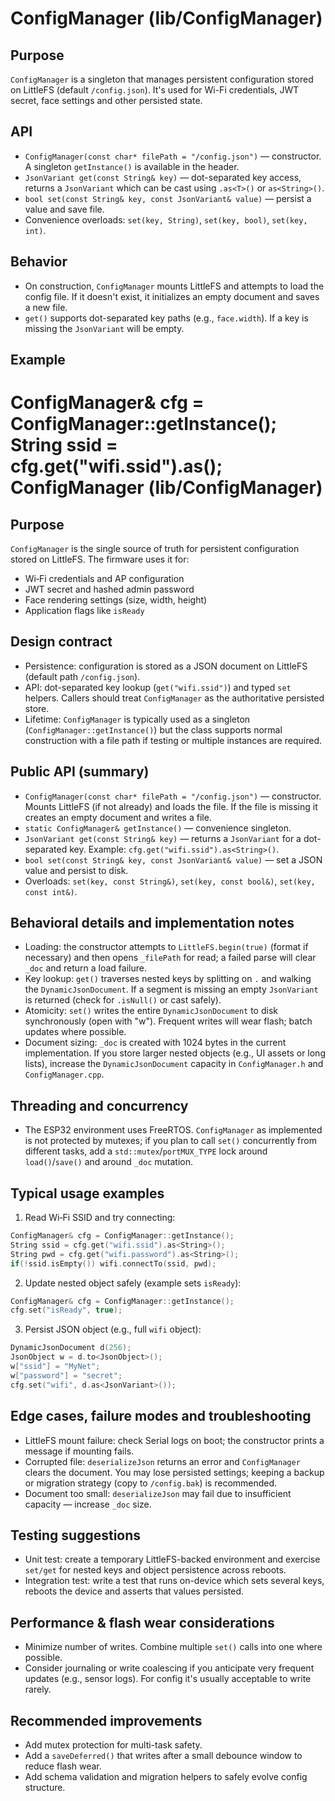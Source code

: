 ConfigManager (lib/ConfigManager)
===================================

Purpose
-------
`ConfigManager` is a singleton that manages persistent configuration stored on LittleFS (default `/config.json`). It's used for Wi-Fi credentials, JWT secret, face settings and other persisted state.

API
---
- `ConfigManager(const char* filePath = "/config.json")` — constructor. A singleton `getInstance()` is available in the header.
- `JsonVariant get(const String& key)` — dot-separated key access, returns a `JsonVariant` which can be cast using `.as<T>()` or `as<String>()`.
- `bool set(const String& key, const JsonVariant& value)` — persist a value and save file.
- Convenience overloads: `set(key, String)`, `set(key, bool)`, `set(key, int)`.

Behavior
--------
- On construction, `ConfigManager` mounts LittleFS and attempts to load the config file. If it doesn't exist, it initializes an empty document and saves a new file.
- `get()` supports dot-separated key paths (e.g., `face.width`). If a key is missing the `JsonVariant` will be empty.

Example
-------
ConfigManager& cfg = ConfigManager::getInstance();
String ssid = cfg.get("wifi.ssid").as<String>();
ConfigManager (lib/ConfigManager)
===================================

Purpose
-------
`ConfigManager` is the single source of truth for persistent configuration stored on LittleFS. The firmware uses it for:

- Wi‑Fi credentials and AP configuration
- JWT secret and hashed admin password
- Face rendering settings (size, width, height)
- Application flags like `isReady`

Design contract
---------------
- Persistence: configuration is stored as a JSON document on LittleFS (default path `/config.json`).
- API: dot-separated key lookup (`get("wifi.ssid")`) and typed `set` helpers. Callers should treat `ConfigManager` as the authoritative persisted store.
- Lifetime: `ConfigManager` is typically used as a singleton (`ConfigManager::getInstance()`) but the class supports normal construction with a file path if testing or multiple instances are required.

Public API (summary)
--------------------
- `ConfigManager(const char* filePath = "/config.json")` — constructor. Mounts LittleFS (if not already) and loads the file. If the file is missing it creates an empty document and writes a file.
- `static ConfigManager& getInstance()` — convenience singleton.
- `JsonVariant get(const String& key)` — returns a `JsonVariant` for a dot-separated key. Example: `cfg.get("wifi.ssid").as<String>()`.
- `bool set(const String& key, const JsonVariant& value)` — set a JSON value and persist to disk.
- Overloads: `set(key, const String&)`, `set(key, const bool&)`, `set(key, const int&)`.

Behavioral details and implementation notes
-----------------------------------------
- Loading: the constructor attempts to `LittleFS.begin(true)` (format if necessary) and then opens `_filePath` for read; a failed parse will clear `_doc` and return a load failure.
- Key lookup: `get()` traverses nested keys by splitting on `.` and walking the `DynamicJsonDocument`. If a segment is missing an empty `JsonVariant` is returned (check for `.isNull()` or cast safely).
- Atomicity: `set()` writes the entire `DynamicJsonDocument` to disk synchronously (open with "w"). Frequent writes will wear flash; batch updates where possible.
- Document sizing: `_doc` is created with 1024 bytes in the current implementation. If you store larger nested objects (e.g., UI assets or long lists), increase the `DynamicJsonDocument` capacity in `ConfigManager.h` and `ConfigManager.cpp`.

Threading and concurrency
-------------------------
- The ESP32 environment uses FreeRTOS. `ConfigManager` as implemented is not protected by mutexes; if you plan to call `set()` concurrently from different tasks, add a `std::mutex`/`portMUX_TYPE` lock around `load()`/`save()` and around `_doc` mutation.

Typical usage examples
----------------------
1) Read Wi‑Fi SSID and try connecting:

```cpp
ConfigManager& cfg = ConfigManager::getInstance();
String ssid = cfg.get("wifi.ssid").as<String>();
String pwd = cfg.get("wifi.password").as<String>();
if(!ssid.isEmpty()) wifi.connectTo(ssid, pwd);
```

2) Update nested object safely (example sets `isReady`):

```cpp
ConfigManager& cfg = ConfigManager::getInstance();
cfg.set("isReady", true);
```

3) Persist JSON object (e.g., full `wifi` object):

```cpp
DynamicJsonDocument d(256);
JsonObject w = d.to<JsonObject>();
w["ssid"] = "MyNet";
w["password"] = "secret";
cfg.set("wifi", d.as<JsonVariant>());
```

Edge cases, failure modes and troubleshooting
--------------------------------------------
- LittleFS mount failure: check Serial logs on boot; the constructor prints a message if mounting fails.
- Corrupted file: `deserializeJson` returns an error and `ConfigManager` clears the document. You may lose persisted settings; keeping a backup or migration strategy (copy to `/config.bak`) is recommended.
- Document too small: `deserializeJson` may fail due to insufficient capacity — increase `_doc` size.

Testing suggestions
-------------------
- Unit test: create a temporary LittleFS-backed environment and exercise `set/get` for nested keys and object persistence across reboots.
- Integration test: write a test that runs on-device which sets several keys, reboots the device and asserts that values persisted.

Performance & flash wear considerations
-------------------------------------
- Minimize number of writes. Combine multiple `set()` calls into one where possible.
- Consider journaling or write coalescing if you anticipate very frequent updates (e.g., sensor logs). For config it's usually acceptable to write rarely.

Recommended improvements
------------------------
- Add mutex protection for multi-task safety.
- Add a `saveDeferred()` that writes after a small debounce window to reduce flash wear.
- Add schema validation and migration helpers to safely evolve config structure.
